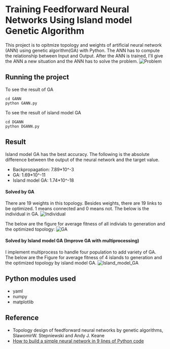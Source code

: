 # Training Feedforward Neural Networks Using Island model Genetic Algorithm

This project is to opitmize topology and weights of artificial neural network (ANN) using genetic algorithm(GA) with Python. The ANN has to compute the relationship between Input and Output. After the ANN is trained, I'll give the ANN a new situation and the ANN has to solve the problem.
![Problem](https://github.com/LukeLinn/EV_project/blob/master/Figure/problem.png)

## Running the project

To see the result of GA
```
cd GANN
python GANN.py
```

To see the result of island model GA
```
cd DGANN
python DGANN.py
```

## Result

Island model GA has the best accuracy. The following is the absolute difference between the output of the neural network and the target value.

* Backpropagation: 7.89*10^-3
* GA: 1.69*10^-11
* Island model GA: 1.74*10^-18


#### Solved by GA
There are 19 weights in this topology. Besides weights, there are 19 links to be optimized. 1 means connected and 0 means not. The below is the individual in GA.
![Individual](https://github.com/LukeLinn/EV_project/blob/master/Figure/individual.png)

The below are the figure for average fitness of all indivials to generation and the optimized topology:
![GA](https://github.com/LukeLinn/EV_project/blob/master/Figure/GANN.png)

#### Solved by Island model GA (Improve GA with multiprocessing)
I implement multiprocess to handle four population to add variety of GA. The below are the Figure for average fitness of 4 islands to generation and the optimized topology by island model GA.
![Island_model_GA](https://github.com/LukeLinn/EV_project/blob/master/Figure/DGANN.png)

## Python modules used
* yaml
* numpy
* matplotlib

## Reference
* Topology design of feedforward neural networks by genetic algorithms, SlawomirW. Stepniewski and Andy J. Keane
* [How to build a simple neural network in 9 lines of Python code](https://medium.com/technology-invention-and-more/how-to-build-a-simple-neural-network-in-9-lines-of-python-code-cc8f23647ca1)